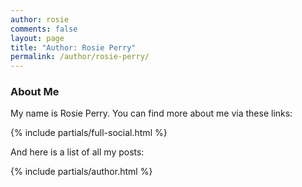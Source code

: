```yaml
---
author: rosie
comments: false
layout: page
title: "Author: Rosie Perry"
permalink: /author/rosie-perry/
---
```


### About Me

My name is Rosie Perry. You can find more about me via these links:

{% include partials/full-social.html %}

And here is a list of all my posts:

{% include partials/author.html %}